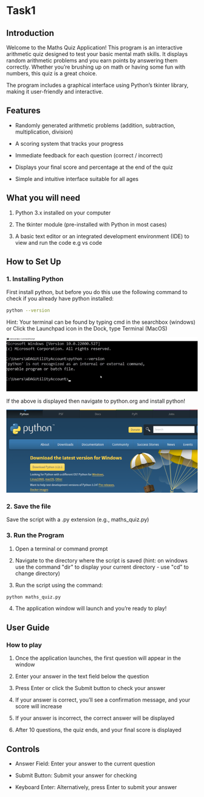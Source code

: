 # Task1

## Introduction

Welcome to the Maths Quiz Application! This program is an interactive arithmetic quiz designed to test your basic mental math skills. It displays random arithmetic problems and you earn points by answering them correctly. Whether you’re brushing up on math or having some fun with numbers, this quiz is a great choice.

The program includes a graphical interface using Python’s tkinter library, making it user-friendly and interactive.

## Features

- Randomly generated arithmetic problems (addition, subtraction, multiplication, division)

- A scoring system that tracks your progress

- Immediate feedback for each question (correct / incorrect)

- Displays your final score and percentage at the end of the quiz

- Simple and intuitive interface suitable for all ages

## What you will need

1. Python 3.x installed on your computer

2. The tkinter module (pre-installed with Python in most cases)

3. A basic text editor or an integrated development environment (IDE) to view and run the code e.g vs code

## How to Set Up

### 1. Installing Python

First install python, but before you do this use the following command to check if you already have python installed:

```bash 
python --version
```

Hint: Your terminal can be found by typing cmd in the searchbox (windows) or Click the Launchpad icon in the Dock, type Terminal (MacOS)

![image of vs ccode](pythonError.png)

If the above is displayed then navigate to python.org and install python!

![image of vs ccode](pythonDownload.png)

### 2. Save the file

Save the script with a .py extension (e.g., maths_quiz.py)

### 3. Run the Program

1. Open a terminal or command prompt

2. Navigate to the directory where the script is saved (hint: on windows use the command "dir" to display your current directory - use "cd" to change directory)

3. Run the script using the command:

```bash 
python maths_quiz.py
```

4. The application window will launch and you’re ready to play!



## User Guide

### How to play

1. Once the application launches, the first question will appear in the window

2. Enter your answer in the text field below the question

3. Press Enter or click the Submit button to check your answer

4. If your answer is correct, you’ll see a confirmation message, and your score will increase

5. If your answer is incorrect, the correct answer will be displayed

6. After 10 questions, the quiz ends, and your final score is displayed


## Controls

- Answer Field: Enter your answer to the current question

- Submit Button: Submit your answer for checking

- Keyboard Enter: Alternatively, press Enter to submit your answer